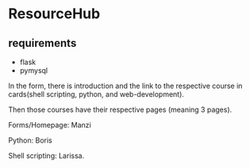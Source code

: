 # ResourceHub

## requirements

* flask
* pymysql

In the form, there is introduction and the link to the respective course in cards(shell scripting, python, and web-development).

Then those courses have their respective pages (meaning 3 pages).

Forms/Homepage: Manzi

Python: Boris

Shell scripting: Larissa.
